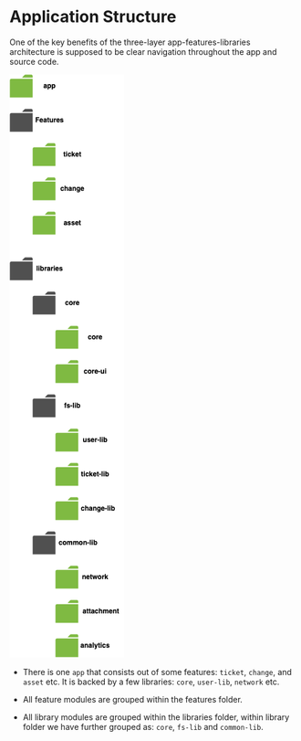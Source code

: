# Application Structure

One of the key benefits of the three-layer app-features-libraries architecture is supposed to be
clear navigation throughout the app and source code.

<img src="./pics/app_structure.png" />

- There is one `app` that consists out of some features: `ticket`, `change`, and `asset` etc. It is backed
  by a few libraries: `core`, `user-lib`, `network` etc.

- All feature modules are grouped within the features folder.

- All library modules are grouped within the libraries folder, within library folder we have further
  grouped as: `core`, `fs-lib` and `common-lib`.